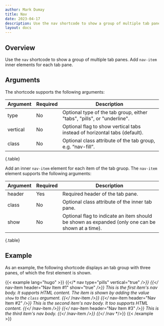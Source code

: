 ```yaml
---
author: Mark Dumay
title: Nav
date: 2023-04-17
description: Use the nav shortcode to show a group of multiple tab panes.
layout: docs
---
```


## Overview

Use the `nav` shortcode to show a group of multiple tab panes. Add `nav-item` inner elements for each tab pane.

## Arguments

The shortcode supports the following arguments:

| Argument    | Required | Description |
|-------------|----------|-------------|
| type        | No       | Optional type of the tab group, either "tabs", "pills", or "underline". |
| vertical    | No       | Optional flag to show vertical tabs instead of horizontal tabs (default). |
| class       | No       | Optional class attribute of the tab group, e.g. “nav-fill”. |
{.table}

Add an inner `nav-item` element for each item of the tab gruop. The `nav-item` element supports the following arguments:

| Argument  | Required | Description |
|-----------|----------|-------------|
| header      | Yes | Required header of the tab pane. |
| class       | No  | Optional class attribute of the inner tab pane. |
| show        | No  | Optional flag to indicate an item should be shown as expanded (only one can be shown at a time). |
{.table}

## Example

As an example, the following shortcode displays an tab group with three panes, of which the first element is shown.

<!-- markdownlint-disable MD037 -->
{{< example lang="hugo" >}}
  {{</* nav type="pills" vertical="true" */>}}
    {{</* nav-item header="Nav Item #1" show="true" */>}}
      This is the first item's nav body. It supports HTML content. The item is shown by adding the value
      <code>show</code> to the <code>class</code> argument.
    {{</* /nav-item */>}}
    {{</* nav-item header="Nav Item #2" */>}}
      This is the second item's nav body. It too supports HTML content.
    {{</* /nav-item */>}}
    {{</* nav-item header="Nav Item #3" */>}}
      This is the third item's nav body.
    {{</* /nav-item */>}}
  {{</* /nav */>}}
{{< /example >}}
<!-- markdownlint-enable MD037 -->
